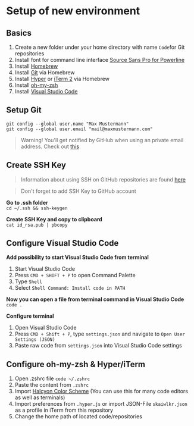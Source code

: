 # Setup of new environment

## Basics
1. Create a new folder under your home directory with name ``Code``for Git repositories
2. Install font for command line interface [Source Sans Pro for Powerline](https://github.com/powerline/fonts)
3. Install [Homebrew](https://brew.sh/)
4. Install [Git](https://formulae.brew.sh/formula/git) via Homebrew
5. Install [Hyper](https://hyper.is/) or [iTerm 2](https://formulae.brew.sh/cask/iterm2) via Homebrew
6. Install [oh-my-zsh](https://ohmyz.sh/#install)
7. Install [Visual Studio Code](https://code.visualstudio.com/)

## Setup Git
``git config --global user.name "Max Mustermann"``  
``git config --global user.email "mail@maxmustermann.com"``

> Warning! You'll get notified by GitHub when using an private email address. Check out [this](https://stackoverflow.com/questions/43863522/error-your-push-would-publish-a-private-email-address)

## Create SSH Key
> Information about using SSH on GitHub repositories are found [here](https://stackoverflow.com/questions/2643502/git-how-to-solve-permission-denied-publickey-error-when-using-git)

> Don't forget to add SSH Key to GitHub account

**Go to .ssh folder**  
``cd ~/.ssh && ssh-keygen``

**Create SSH Key and copy to clipboard**  
``cat id_rsa.pub | pbcopy``

## Configure Visual Studio Code
**Add possibility to start Visual Studio Code from terminal**
1. Start Visual Studio Code
2. Press ``CMD + SHIFT + P`` to open Command Palette
3. Type ``Shell``
4. Select ``Shell Command: Install code in PATH``

**Now you can open a file from terminal command in Visual Studio Code**  
``code .``

**Configure terminal**
1. Open Visual Studio Code
2. Press ``CMD + Shift + P``, type ``settings.json`` and navigate to ``Open User Settings (JSON)``
3. Paste raw code from ``settings.json`` into Visual Studio Code settings

## Configure oh-my-zsh & Hyper/iTerm
1. Open .zshrc file ``code ~/.zshrc``
2. Paste the content from ``.zshrc``
3. Import [Halcyon Color Scheme](https://halcyon-theme.netlify.app/) (You can use this for many code editors as well as terminals)
4. Import preferences from ``.hyper.js`` or import JSON-File ``skaiwlkr.json`` as a profile in iTerm from this repository
5. Change the home path of located code/repositories